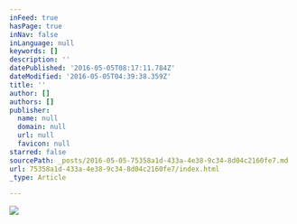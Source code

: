 ```yaml
---
inFeed: true
hasPage: true
inNav: false
inLanguage: null
keywords: []
description: ''
datePublished: '2016-05-05T08:17:11.784Z'
dateModified: '2016-05-05T04:39:38.359Z'
title: ''
author: []
authors: []
publisher:
  name: null
  domain: null
  url: null
  favicon: null
starred: false
sourcePath: _posts/2016-05-05-75358a1d-433a-4e38-9c34-8d04c2160fe7.md
url: 75358a1d-433a-4e38-9c34-8d04c2160fe7/index.html
_type: Article

---
```

![](https://the-grid-user-content.s3-us-west-2.amazonaws.com/4b6f8071-42b8-40fb-9b89-9806743432f0.jpg)